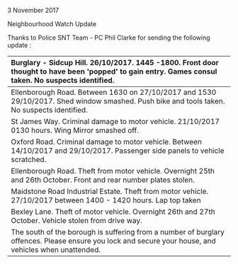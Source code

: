 3 November 2017

Neighbourhood Watch Update

Thanks to Police SNT Team - PC Phil Clarke for sending the following update :

| Burglary - Sidcup Hill. 26/10/2017. 1445 -1800. Front door thought to have been 'popped' to gain entry. Games consul taken. No suspects identified.   |
| :---------------------------------------------------------------------------------------------------------------------------------------------------- |
| Ellenborough Road. Between 1630 on 27/10/2017 and 1530 29/10/2017. Shed window smashed. Push bike and tools taken. No suspects identified.            |
| St James Way. Criminal damage to motor vehicle. 21/10/2017 0130 hours. Wing Mirror smashed off.                                                       |
| Oxford Road. Criminal damage to motor vehicle. Between 14/10/2017 and 29/10/2017. Passenger side panels to vehicle scratched.                         |
| Ellenborough Road. Theft from motor vehicle. Overnight 25th and 26th October. Front and rear number plates stolen.                                    |
| Maidstone Road Industrial Estate. Theft from motor vehicle. 27/10/2017 between 1400 - 1420 hours. Lap top taken                                       |
| Bexley Lane. Theft of motor vehicle. Overnight 26th and 27th October. Vehicle stolen from drive way.                                                  |
| The south of the borough is suffering from a number of burglary offences. Please ensure you lock and secure your house, and vehicles when unattended. |
